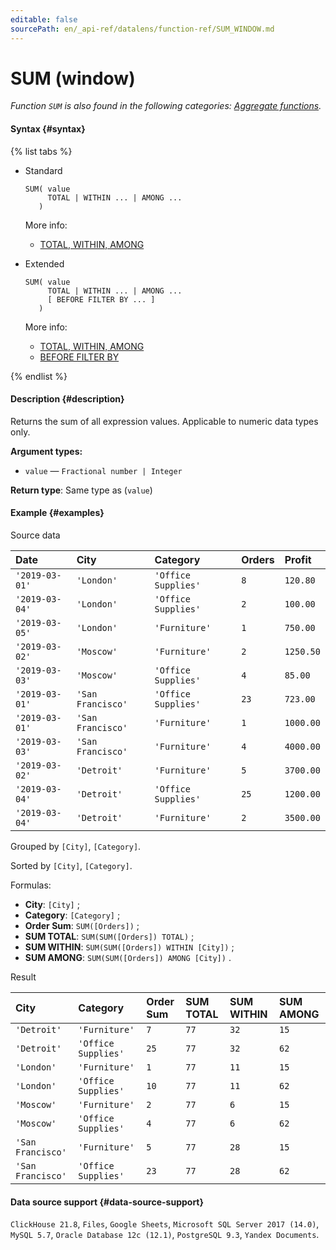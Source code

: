 ```yaml
---
editable: false
sourcePath: en/_api-ref/datalens/function-ref/SUM_WINDOW.md
---
```


# SUM (window)

_Function `SUM` is also found in the following categories: [Aggregate functions](SUM.md)._

#### Syntax {#syntax}

{% list tabs %}

- Standard

  ```
  SUM( value
       TOTAL | WITHIN ... | AMONG ...
     )
  ```

  More info:
  - [TOTAL, WITHIN, AMONG](window-functions.md#syntax-grouping)

- Extended

  ```
  SUM( value
       TOTAL | WITHIN ... | AMONG ...
       [ BEFORE FILTER BY ... ]
     )
  ```

  More info:
  - [TOTAL, WITHIN, AMONG](window-functions.md#syntax-grouping)
  - [BEFORE FILTER BY](window-functions.md#syntax-before-filter-by)

{% endlist %}

#### Description {#description}
Returns the sum of all expression values. Applicable to numeric data types only.

**Argument types:**
- `value` — `Fractional number | Integer`


**Return type**: Same type as (`value`)

#### Example {#examples}




Source data

| **Date**       | **City**          | **Category**        | **Orders**   | **Profit**   |
|:---------------|:------------------|:--------------------|:-------------|:-------------|
| `'2019-03-01'` | `'London'`        | `'Office Supplies'` | `8`          | `120.80`     |
| `'2019-03-04'` | `'London'`        | `'Office Supplies'` | `2`          | `100.00`     |
| `'2019-03-05'` | `'London'`        | `'Furniture'`       | `1`          | `750.00`     |
| `'2019-03-02'` | `'Moscow'`        | `'Furniture'`       | `2`          | `1250.50`    |
| `'2019-03-03'` | `'Moscow'`        | `'Office Supplies'` | `4`          | `85.00`      |
| `'2019-03-01'` | `'San Francisco'` | `'Office Supplies'` | `23`         | `723.00`     |
| `'2019-03-01'` | `'San Francisco'` | `'Furniture'`       | `1`          | `1000.00`    |
| `'2019-03-03'` | `'San Francisco'` | `'Furniture'`       | `4`          | `4000.00`    |
| `'2019-03-02'` | `'Detroit'`       | `'Furniture'`       | `5`          | `3700.00`    |
| `'2019-03-04'` | `'Detroit'`       | `'Office Supplies'` | `25`         | `1200.00`    |
| `'2019-03-04'` | `'Detroit'`       | `'Furniture'`       | `2`          | `3500.00`    |

Grouped by `[City]`, `[Category]`.

Sorted by `[City]`, `[Category]`.

Formulas:

- **City**: `[City]` ;
- **Category**: `[Category]` ;
- **Order Sum**: `SUM([Orders])` ;
- **SUM TOTAL**: `SUM(SUM([Orders]) TOTAL)` ;
- **SUM WITHIN**: `SUM(SUM([Orders]) WITHIN [City])` ;
- **SUM AMONG**: `SUM(SUM([Orders]) AMONG [City])` .


Result

| **City**          | **Category**        | **Order Sum**   | **SUM TOTAL**   | **SUM WITHIN**   | **SUM AMONG**   |
|:------------------|:--------------------|:----------------|:----------------|:-----------------|:----------------|
| `'Detroit'`       | `'Furniture'`       | `7`             | `77`            | `32`             | `15`            |
| `'Detroit'`       | `'Office Supplies'` | `25`            | `77`            | `32`             | `62`            |
| `'London'`        | `'Furniture'`       | `1`             | `77`            | `11`             | `15`            |
| `'London'`        | `'Office Supplies'` | `10`            | `77`            | `11`             | `62`            |
| `'Moscow'`        | `'Furniture'`       | `2`             | `77`            | `6`              | `15`            |
| `'Moscow'`        | `'Office Supplies'` | `4`             | `77`            | `6`              | `62`            |
| `'San Francisco'` | `'Furniture'`       | `5`             | `77`            | `28`             | `15`            |
| `'San Francisco'` | `'Office Supplies'` | `23`            | `77`            | `28`             | `62`            |




#### Data source support {#data-source-support}

`ClickHouse 21.8`, `Files`, `Google Sheets`, `Microsoft SQL Server 2017 (14.0)`, `MySQL 5.7`, `Oracle Database 12c (12.1)`, `PostgreSQL 9.3`, `Yandex Documents`.
